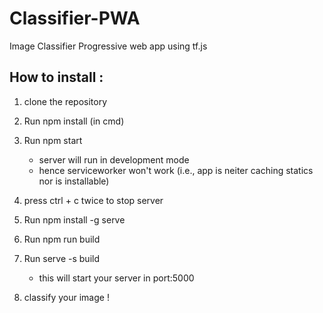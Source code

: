 # Classifier-PWA
Image Classifier Progressive web app using tf.js 

## How to install :

1) clone the repository
2) Run npm install (in cmd)
3) Run npm start
      - server will run in development mode
      - hence serviceworker won't work (i.e., app is neiter caching statics nor is installable)
      
4) press ctrl + c twice to stop server
5) Run npm install -g serve
6) Run npm run build
7) Run serve -s build
      - this will start your server in port:5000
8) classify your image !
